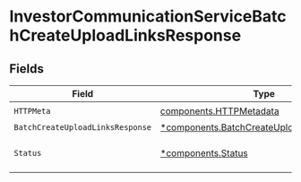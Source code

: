 # InvestorCommunicationServiceBatchCreateUploadLinksResponse


## Fields

| Field                                                                                                   | Type                                                                                                    | Required                                                                                                | Description                                                                                             |
| ------------------------------------------------------------------------------------------------------- | ------------------------------------------------------------------------------------------------------- | ------------------------------------------------------------------------------------------------------- | ------------------------------------------------------------------------------------------------------- |
| `HTTPMeta`                                                                                              | [components.HTTPMetadata](../../models/components/httpmetadata.md)                                      | :heavy_check_mark:                                                                                      | N/A                                                                                                     |
| `BatchCreateUploadLinksResponse`                                                                        | [*components.BatchCreateUploadLinksResponse](../../models/components/batchcreateuploadlinksresponse.md) | :heavy_minus_sign:                                                                                      | OK                                                                                                      |
| `Status`                                                                                                | [*components.Status](../../models/components/status.md)                                                 | :heavy_minus_sign:                                                                                      | INVALID_ARGUMENT: The request was not well formed.                                                      |